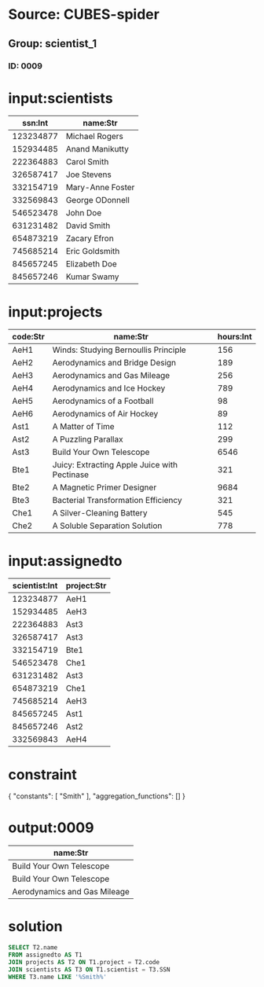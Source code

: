 # Source: CUBES-spider
## Group: scientist_1
### ID: 0009

# input:scientists

| ssn:Int | name:Str |
|---|---|
| 123234877 | Michael Rogers |
| 152934485 | Anand Manikutty |
| 222364883 | Carol Smith |
| 326587417 | Joe Stevens |
| 332154719 | Mary-Anne Foster |
| 332569843 | George ODonnell |
| 546523478 | John Doe |
| 631231482 | David Smith |
| 654873219 | Zacary Efron |
| 745685214 | Eric Goldsmith |
| 845657245 | Elizabeth Doe |
| 845657246 | Kumar Swamy |

# input:projects

| code:Str | name:Str | hours:Int |
|---|---|---|
| AeH1 | Winds: Studying Bernoullis Principle | 156 |
| AeH2 | Aerodynamics and Bridge Design | 189 |
| AeH3 | Aerodynamics and Gas Mileage | 256 |
| AeH4 | Aerodynamics and Ice Hockey | 789 |
| AeH5 | Aerodynamics of a Football | 98 |
| AeH6 | Aerodynamics of Air Hockey | 89 |
| Ast1 | A Matter of Time | 112 |
| Ast2 | A Puzzling Parallax | 299 |
| Ast3 | Build Your Own Telescope | 6546 |
| Bte1 | Juicy: Extracting Apple Juice with Pectinase | 321 |
| Bte2 | A Magnetic Primer Designer | 9684 |
| Bte3 | Bacterial Transformation Efficiency | 321 |
| Che1 | A Silver-Cleaning Battery | 545 |
| Che2 | A Soluble Separation Solution | 778 |

# input:assignedto

| scientist:Int | project:Str |
|---|---|
| 123234877 | AeH1 |
| 152934485 | AeH3 |
| 222364883 | Ast3 |
| 326587417 | Ast3 |
| 332154719 | Bte1 |
| 546523478 | Che1 |
| 631231482 | Ast3 |
| 654873219 | Che1 |
| 745685214 | AeH3 |
| 845657245 | Ast1 |
| 845657246 | Ast2 |
| 332569843 | AeH4 |

# constraint

{
  "constants": [
    "Smith"
  ],
  "aggregation_functions": []
}

# output:0009

| name:Str |
|---|
| Build Your Own Telescope |
| Build Your Own Telescope |
| Aerodynamics and Gas Mileage |

# solution

```sql
SELECT T2.name
FROM assignedto AS T1
JOIN projects AS T2 ON T1.project = T2.code
JOIN scientists AS T3 ON T1.scientist = T3.SSN
WHERE T3.name LIKE '%Smith%'
```
